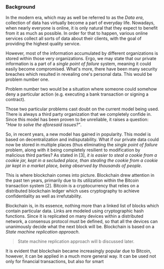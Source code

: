 ### Background

In the modern era, which may as well be referred to as the *Data era*, collection of data has virtually become a part of everyday life. Nowadays, when nearly everyone is online, it is only natural that they expect to benefit from it as much as possible. In order for that to happen, various online services collect all sorts of data about their clients, with the goal of providing the highest quality service.

However, most of the information accumulated by different organizations is stored within those very organizations. Ergo, we may state that our private information is a part of a *single point of failure* system, meaning it could easily become compromised. What's more, there have been many security breaches which resulted in revealing one's personal data. This would be problem number one.

Problem number two would be a situation where someone could somehow deny a particular action (e.g. executing a bank transaction or signing a contract).

Those two particular problems cast doubt on the current model being used. There is always a third party organization that we completely confide in. Since this model has been proven to be unreliable, it raises a question: *"How to solve the aforesaid issues?"*.

So, in recent years, a new model has gained in popularity. This model is based on decentralization and indisputability. What if our private data could now be stored in multiple places (thus eliminating the *single point of failure* problem, along with it being completely resilient to modification by malicious third parties? As stated in [3], *it is easier to steal a cookie from a cookie jar, kept in a secluded place, than stealing the cookie from a cookie jar kept in a market place, being observed by thousands of people*.

This is where blockchain comes into picture. Blockchain drew attention in the past ten years, primarily due to its utilization within the Bitcoin transaction system [2]. Bitcoin is a cryptocurrency that relies on a distributed blockchain ledger which uses cryptography to achieve confidentiality as well as irrefutability. 

Blockchain is, in its essence, nothing more than a linked list of blocks which contain particular data. Links are modeled using cryptographic hash functions. Since it is replicated on many devices within a distributed network, a consensus protocol must be defined, so that all the devices can unanimously decide what the next block will be. Blockchain is based on a *State machine replication approach*.

> State machine replication approach will b discussed later.

It is evident that blockchain became increasingly popular due to Bitcoin, however, it can be applied in a much more general way. It can be used not only for financial transactions, but also for smart 
<!--stackedit_data:
eyJoaXN0b3J5IjpbODU2NTgxNjc5LC0yMDkxNzY5NzY0LC02OT
Y3NTI2MTEsLTIwNzExOTM2NDcsLTg0NTc0OTMwMywyMTMxOTQ0
Mjg1LC0xODkxMTQwNzg3LC03NjU4MjcyOTIsLTg2OTE1NjY2MS
wtMTMxOTQzNDExOSwtMjExMTU1NDI1MiwtMTQ4NjkwOTE3Nywt
MTk4MjIyNzkxNSwtMzU4OTI5Mzc5LDEwMTg1NzQ0MjcsLTQ0OD
Q4ODQyMF19
-->